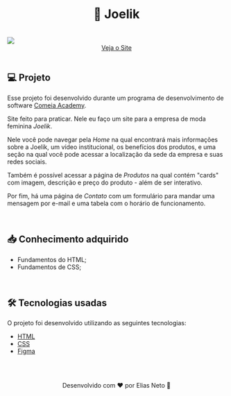 <h1 align="center">👗 Joelik</h1>

<br>

<img src="./.github/academyProjeto01.gif">

<div align="center">
    <a href="https://elias-neto.github.io/comeiaAcademy-projeto01/pages/home" target="_blank"> Veja o Site</a>
</div>

<br>

<h2 id="about"> 💻 Projeto </h2>

Esse projeto foi desenvolvido durante um programa de desenvolvimento de software [Comeia Academy](https://academy.comeialabs.com.br/).

Site feito para praticar. Nele eu faço um site para a empresa de moda feminina _Joelik_.

Nele você pode navegar pela _Home_ na qual encontrará mais informações sobre a Joelik, um vídeo institucional, os benefícios dos produtos, e uma seção na qual você pode acessar a localização da sede da empresa e suas redes sociais.

Também é possível acessar a página de _Produtos_ na qual contém "cards" com imagem, descrição e preço do produto - além de ser interativo.

Por fim, há uma página de _Contato_ com um formulário para mandar uma mensagem por e-mail e uma tabela com o horário de funcionamento.

<br>

<h2 id="learning"> 📥 Conhecimento adquirido </h2>

- Fundamentos do HTML;
- Fundamentos de CSS;

<br>

<h2 id="techs"> 🛠 Tecnologias usadas </h2>

O projeto foi desenvolvido utilizando as seguintes tecnologias:

- [HTML](https://www.w3schools.com/html/)
- [CSS](https://www.w3schools.com/css/default.asp)
- [Figma](https://www.figma.com/design/)

<br>
<br>

<p align="center"> Desenvolvido com ❤ por Elias Neto 👋 <p>
